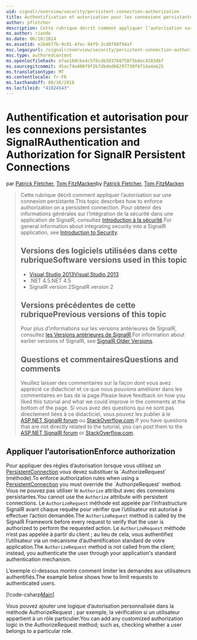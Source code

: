 ```yaml
---
uid: signalr/overview/security/persistent-connection-authorization
title: Authentification et autorisation pour les connexions persistantes SignalR | Microsoft Docs
author: pfletcher
description: Cette rubrique décrit comment appliquer l’autorisation sur une connexion persistante. Pour des informations générales sur l’intégration de la sécurité dans une application SignalR,...
ms.author: riande
ms.date: 06/10/2014
ms.assetid: e264677b-9c01-47ec-94f9-3cd8f08f94af
msc.legacyurl: /signalr/overview/security/persistent-connection-authorization
msc.type: authoredcontent
ms.openlocfilehash: e7ae160cbe4c5f6cdb393768758f5bdec4203dbf
ms.sourcegitcommit: 45ac74e400f9f2b7dbded66297730f6f14a4eb25
ms.translationtype: MT
ms.contentlocale: fr-FR
ms.lasthandoff: 08/16/2018
ms.locfileid: "41824543"
---
```

<a name="authentication-and-authorization-for-signalr-persistent-connections"></a><span data-ttu-id="258a8-104">Authentification et autorisation pour les connexions persistantes SignalR</span><span class="sxs-lookup"><span data-stu-id="258a8-104">Authentication and Authorization for SignalR Persistent Connections</span></span>
====================
<span data-ttu-id="258a8-105">par [Patrick Fletcher](https://github.com/pfletcher), [Tom FitzMacken](https://github.com/tfitzmac)</span><span class="sxs-lookup"><span data-stu-id="258a8-105">by [Patrick Fletcher](https://github.com/pfletcher), [Tom FitzMacken](https://github.com/tfitzmac)</span></span>

> <span data-ttu-id="258a8-106">Cette rubrique décrit comment appliquer l’autorisation sur une connexion persistante.</span><span class="sxs-lookup"><span data-stu-id="258a8-106">This topic describes how to enforce authorization on a persistent connection.</span></span> <span data-ttu-id="258a8-107">Pour obtenir des informations générales sur l’intégration de la sécurité dans une application de SignalR, consultez [Introduction à la sécurité](introduction-to-security.md).</span><span class="sxs-lookup"><span data-stu-id="258a8-107">For general information about integrating security into a SignalR application, see [Introduction to Security](introduction-to-security.md).</span></span> 
> 
> ## <a name="software-versions-used-in-this-topic"></a><span data-ttu-id="258a8-108">Versions des logiciels utilisées dans cette rubrique</span><span class="sxs-lookup"><span data-stu-id="258a8-108">Software versions used in this topic</span></span>
> 
> 
> - [<span data-ttu-id="258a8-109">Visual Studio 2013</span><span class="sxs-lookup"><span data-stu-id="258a8-109">Visual Studio 2013</span></span>](https://www.microsoft.com/visualstudio/eng/2013-downloads)
> - <span data-ttu-id="258a8-110">.NET 4.5</span><span class="sxs-lookup"><span data-stu-id="258a8-110">.NET 4.5</span></span>
> - <span data-ttu-id="258a8-111">SignalR version 2</span><span class="sxs-lookup"><span data-stu-id="258a8-111">SignalR version 2</span></span>
>   
> 
> 
> ## <a name="previous-versions-of-this-topic"></a><span data-ttu-id="258a8-112">Versions précédentes de cette rubrique</span><span class="sxs-lookup"><span data-stu-id="258a8-112">Previous versions of this topic</span></span>
> 
> <span data-ttu-id="258a8-113">Pour plus d’informations sur les versions antérieures de SignalR, consultez [les Versions antérieures de SignalR](../older-versions/index.md).</span><span class="sxs-lookup"><span data-stu-id="258a8-113">For information about earlier versions of SignalR, see [SignalR Older Versions](../older-versions/index.md).</span></span>
> 
> ## <a name="questions-and-comments"></a><span data-ttu-id="258a8-114">Questions et commentaires</span><span class="sxs-lookup"><span data-stu-id="258a8-114">Questions and comments</span></span>
> 
> <span data-ttu-id="258a8-115">Veuillez laisser des commentaires sur la façon dont vous avez apprécié ce didacticiel et ce que nous pouvions améliorer dans les commentaires en bas de la page.</span><span class="sxs-lookup"><span data-stu-id="258a8-115">Please leave feedback on how you liked this tutorial and what we could improve in the comments at the bottom of the page.</span></span> <span data-ttu-id="258a8-116">Si vous avez des questions qui ne sont pas directement liées à ce didacticiel, vous pouvez les publier à le [ASP.NET SignalR forum](https://forums.asp.net/1254.aspx/1?ASP+NET+SignalR) ou [StackOverflow.com](http://stackoverflow.com/).</span><span class="sxs-lookup"><span data-stu-id="258a8-116">If you have questions that are not directly related to the tutorial, you can post them to the [ASP.NET SignalR forum](https://forums.asp.net/1254.aspx/1?ASP+NET+SignalR) or [StackOverflow.com](http://stackoverflow.com/).</span></span>


## <a name="enforce-authorization"></a><span data-ttu-id="258a8-117">Appliquer l’autorisation</span><span class="sxs-lookup"><span data-stu-id="258a8-117">Enforce authorization</span></span>

<span data-ttu-id="258a8-118">Pour appliquer des règles d’autorisation lorsque vous utilisez un [PersistentConnection](https://msdn.microsoft.com/library/microsoft.aspnet.signalr.persistentconnection(v=vs.111).aspx) vous devez substituer la `AuthorizeRequest` (méthode).</span><span class="sxs-lookup"><span data-stu-id="258a8-118">To enforce authorization rules when using a [PersistentConnection](https://msdn.microsoft.com/library/microsoft.aspnet.signalr.persistentconnection(v=vs.111).aspx) you must override the `AuthorizeRequest` method.</span></span> <span data-ttu-id="258a8-119">Vous ne pouvez pas utiliser le `Authorize` attribut avec des connexions persistantes.</span><span class="sxs-lookup"><span data-stu-id="258a8-119">You cannot use the `Authorize` attribute with persistent connections.</span></span> <span data-ttu-id="258a8-120">Le `AuthorizeRequest` méthode est appelée par l’infrastructure SignalR avant chaque requête pour vérifier que l’utilisateur est autorisé à effectuer l’action demandée.</span><span class="sxs-lookup"><span data-stu-id="258a8-120">The `AuthorizeRequest` method is called by the SignalR Framework before every request to verify that the user is authorized to perform the requested action.</span></span> <span data-ttu-id="258a8-121">Le `AuthorizeRequest` méthode n’est pas appelée à partir du client ; au lieu de cela, vous authentifiez l’utilisateur via un mécanisme d’authentification standard de votre application.</span><span class="sxs-lookup"><span data-stu-id="258a8-121">The `AuthorizeRequest` method is not called from the client; instead, you authenticate the user through your application's standard authentication mechanism.</span></span>

<span data-ttu-id="258a8-122">L’exemple ci-dessous montre comment limiter les demandes aux utilisateurs authentifiés.</span><span class="sxs-lookup"><span data-stu-id="258a8-122">The example below shows how to limit requests to authenticated users.</span></span>

[!code-csharp[Main](persistent-connection-authorization/samples/sample1.cs)]

<span data-ttu-id="258a8-123">Vous pouvez ajouter une logique d’autorisation personnalisée dans la méthode AuthorizeRequest ; par exemple, la vérification si un utilisateur appartient à un rôle particulier.</span><span class="sxs-lookup"><span data-stu-id="258a8-123">You can add any customized authorization logic in the AuthorizeRequest method; such as, checking whether a user belongs to a particular role.</span></span>
